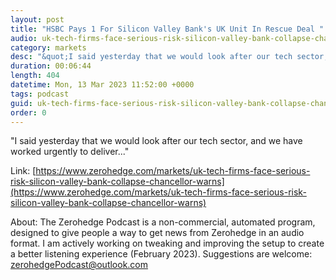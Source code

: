 ```yaml
---
layout: post
title: "HSBC Pays 1 For Silicon Valley Bank's UK Unit In Rescue Deal "
audio: uk-tech-firms-face-serious-risk-silicon-valley-bank-collapse-chancellor-warns-0
category: markets
desc: "&quot;I said yesterday that we would look after our tech sector, and we have worked urgently to deliver...&quot; "
duration: 00:06:44
length: 404
datetime: Mon, 13 Mar 2023 11:52:00 +0000
tags: podcast
guid: uk-tech-firms-face-serious-risk-silicon-valley-bank-collapse-chancellor-warns-0
order: 0
---
```

&quot;I said yesterday that we would look after our tech sector, and we have worked urgently to deliver...&quot; 

Link: [https://www.zerohedge.com/markets/uk-tech-firms-face-serious-risk-silicon-valley-bank-collapse-chancellor-warns](https://www.zerohedge.com/markets/uk-tech-firms-face-serious-risk-silicon-valley-bank-collapse-chancellor-warns)

About: The Zerohedge Podcast is a non-commercial, automated program, designed to give people a way to get news from Zerohedge in an audio format.  I am actively working on tweaking and improving the setup to create a better listening experience (February 2023).  Suggestions are welcome: [zerohedgePodcast@outlook.com](mailto:zerohedgePodcast@outlook.com)